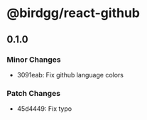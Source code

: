 # @birdgg/react-github

## 0.1.0

### Minor Changes

- 3091eab: Fix github language colors

### Patch Changes

- 45d4449: Fix typo
